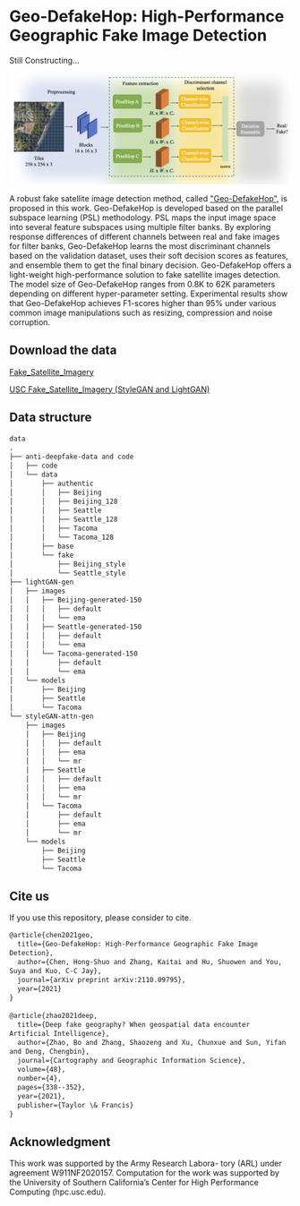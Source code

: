 # Geo-DefakeHop: High-Performance Geographic Fake Image Detection

Still Constructing...

![Framework](img/framework.png)

A robust fake satellite image detection method, called ["Geo-DefakeHop"](https://arxiv.org/abs/2110.09795), is proposed in this work. Geo-DefakeHop is developed based on the parallel subspace learning (PSL) methodology. PSL maps the input image space into several feature subspaces using multiple filter banks. By exploring response differences of different channels between real and fake images for filter banks, Geo-DefakeHop learns the most discriminant channels based on the validation dataset, uses their soft decision scores as features, and ensemble them to get the final binary decision. Geo-DefakeHop offers a light-weight high-performance solution to fake satellite images detection. The model size of Geo-DefakeHop ranges from 0.8K to 62K parameters depending on different hyper-parameter setting. Experimental results show that Geo-DefakeHop achieves F1-scores higher than 95% under various common image manipulations such as resizing, compression and noise corruption.

## Download the data

[Fake_Satellite_Imagery](https://figshare.com/articles/dataset/Fake_Satellite_Imagery/12197655/2)

[USC Fake_Satellite_Imagery (StyleGAN and LightGAN)](https://drive.google.com/drive/folders/1-IseM3vwoN8aqcsced_BEV6wiPWfTC45?usp=sharing)

## Data structure
```
data
.
├── anti-deepfake-data and code
│   ├── code
│   └── data
│       ├── authentic
│       │   ├── Beijing
│       │   ├── Beijing_128
│       │   ├── Seattle
│       │   ├── Seattle_128
│       │   ├── Tacoma
│       │   └── Tacoma_128
│       ├── base
│       └── fake
│           ├── Beijing_style
│           └── Seattle_style
├── lightGAN-gen
│   ├── images
│   │   ├── Beijing-generated-150
│   │   │   ├── default
│   │   │   └── ema
│   │   ├── Seattle-generated-150
│   │   │   ├── default
│   │   │   └── ema
│   │   └── Tacoma-generated-150
│   │       ├── default
│   │       └── ema
│   └── models
│       ├── Beijing
│       ├── Seattle
│       └── Tacoma
└── styleGAN-attn-gen
    ├── images
    │   ├── Beijing
    │   │   ├── default
    │   │   ├── ema
    │   │   └── mr
    │   ├── Seattle
    │   │   ├── default
    │   │   ├── ema
    │   │   └── mr
    │   └── Tacoma
    │       ├── default
    │       ├── ema
    │       └── mr
    └── models
        ├── Beijing
        ├── Seattle
        └── Tacoma

```

## Cite us
If you use this repository, please consider to cite.
```
@article{chen2021geo,
  title={Geo-DefakeHop: High-Performance Geographic Fake Image Detection},
  author={Chen, Hong-Shuo and Zhang, Kaitai and Hu, Shuowen and You, Suya and Kuo, C-C Jay},
  journal={arXiv preprint arXiv:2110.09795},
  year={2021}
}

@article{zhao2021deep,
  title={Deep fake geography? When geospatial data encounter Artificial Intelligence},
  author={Zhao, Bo and Zhang, Shaozeng and Xu, Chunxue and Sun, Yifan and Deng, Chengbin},
  journal={Cartography and Geographic Information Science},
  volume={48},
  number={4},
  pages={338--352},
  year={2021},
  publisher={Taylor \& Francis}
}
```
## Acknowledgment
This work was supported by the Army Research Labora- tory (ARL) under agreement W911NF2020157. Computation for the work was supported by the University of Southern California’s Center for High Performance Computing (hpc.usc.edu).

